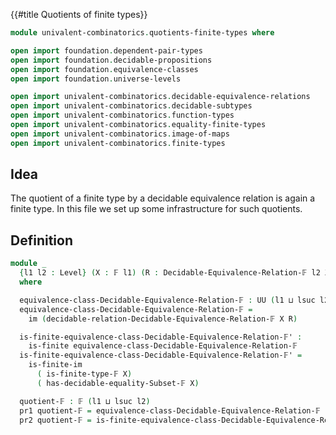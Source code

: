 {{#title  Quotients of finite types}}

```agda
module univalent-combinatorics.quotients-finite-types where

open import foundation.dependent-pair-types
open import foundation.decidable-propositions
open import foundation.equivalence-classes
open import foundation.universe-levels

open import univalent-combinatorics.decidable-equivalence-relations
open import univalent-combinatorics.decidable-subtypes
open import univalent-combinatorics.function-types
open import univalent-combinatorics.equality-finite-types
open import univalent-combinatorics.image-of-maps
open import univalent-combinatorics.finite-types
```

## Idea

The quotient of a finite type by a decidable equivalence relation is again a finite type. In this file we set up some infrastructure for such quotients.

## Definition

```agda
module _
  {l1 l2 : Level} (X : 𝔽 l1) (R : Decidable-Equivalence-Relation-𝔽 l2 X)
  where

  equivalence-class-Decidable-Equivalence-Relation-𝔽 : UU (l1 ⊔ lsuc l2)
  equivalence-class-Decidable-Equivalence-Relation-𝔽 =
    im (decidable-relation-Decidable-Equivalence-Relation-𝔽 X R)

  is-finite-equivalence-class-Decidable-Equivalence-Relation-𝔽' :
    is-finite equivalence-class-Decidable-Equivalence-Relation-𝔽
  is-finite-equivalence-class-Decidable-Equivalence-Relation-𝔽' =
    is-finite-im
      ( is-finite-type-𝔽 X)
      ( has-decidable-equality-Subset-𝔽 X)

  quotient-𝔽 : 𝔽 (l1 ⊔ lsuc l2)
  pr1 quotient-𝔽 = equivalence-class-Decidable-Equivalence-Relation-𝔽
  pr2 quotient-𝔽 = is-finite-equivalence-class-Decidable-Equivalence-Relation-𝔽'
```
